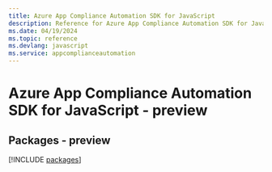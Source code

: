 ```yaml
---
title: Azure App Compliance Automation SDK for JavaScript
description: Reference for Azure App Compliance Automation SDK for JavaScript
ms.date: 04/19/2024
ms.topic: reference
ms.devlang: javascript
ms.service: appcomplianceautomation
---
```

# Azure App Compliance Automation SDK for JavaScript - preview
## Packages - preview
[!INCLUDE [packages](app-compliance-automation-index.md)]